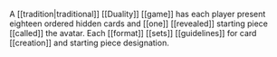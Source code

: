 A [[tradition|traditional]] [[Duality]] [[game]] has each player present eighteen ordered hidden cards and [[one]] [[revealed]] starting piece [[called]] the avatar. Each [[format]] [[sets]] [[guidelines]] for card [[creation]] and starting piece designation. 